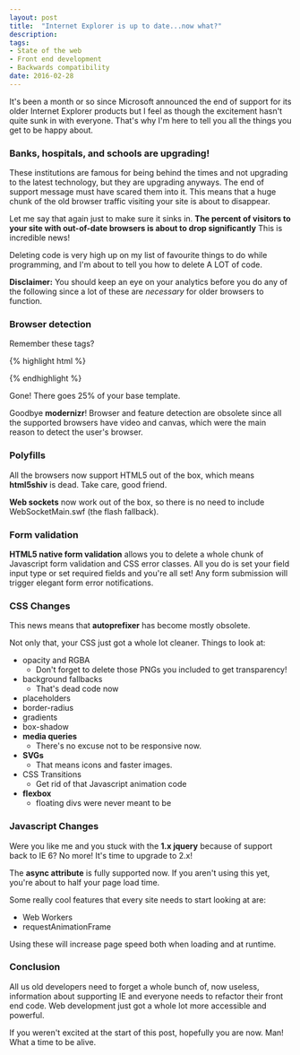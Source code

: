 ```yaml
---
layout: post
title:  "Internet Explorer is up to date...now what?"
description:
tags:
- State of the web
- Front end development
- Backwards compatibility
date: 2016-02-28
---
```


It's been a month or so since Microsoft announced the end of support for its older Internet Explorer products but I feel as though the excitement hasn't quite sunk in with everyone. That's why I'm here to tell you all the things you get to be happy about.

### Banks, hospitals, and schools are upgrading!

These institutions are famous for being behind the times and not upgrading to the latest technology, but they are upgrading anyways. The end of support message must have scared them into it. This means that a huge chunk of the old browser traffic visiting your site is about to disappear.

Let me say that again just to make sure it sinks in. **The percent of visitors to your site with out-of-date browsers is about to drop significantly** This is incredible news!

Deleting code is very high up on my list of favourite things to do while programming, and I'm about to tell you how to delete A LOT of code.

**Disclaimer:** You should keep an eye on your analytics before you do any of the following since a lot of these are *necessary* for older browsers to function.

### Browser detection

Remember these tags?

{% highlight html %}
<!--[if IE 7]><![endif]-->
<!--[if IE 8]><![endif]-->
<!--[if IE 9]><![endif]-->
{% endhighlight %}

Gone! There goes 25% of your base template.

Goodbye **modernizr**! Browser and feature detection are obsolete since all the supported browsers have video and canvas, which were the main reason to detect the user's browser.

### Polyfills

All the browsers now support HTML5 out of the box, which means **html5shiv** is dead. Take care, good friend.

**Web sockets** now work out of the box, so there is no need to include WebSocketMain.swf (the flash fallback).

### Form validation

**HTML5 native form validation** allows you to delete a whole chunk of Javascript form validation and CSS error classes. All you do is set your field input type or set required fields and you're all set! Any form submission will trigger elegant form error notifications.

### CSS Changes

This news means that **autoprefixer** has become mostly obsolete.

Not only that, your CSS just got a whole lot cleaner. Things to look at:
- opacity and RGBA
  - Don't forget to delete those PNGs you included to get transparency!
- background fallbacks
  - That's dead code now
- placeholders
- border-radius
- gradients
- box-shadow
- **media queries**
  - There's no excuse not to be responsive now.
- **SVGs**
  - That means icons and faster images.
- CSS Transitions
  - Get rid of that Javascript animation code
- **flexbox**
  - floating divs were never meant to be

### Javascript Changes

Were you like me and you stuck with the **1.x jquery** because of support back to IE 6? No more! It's time to upgrade to 2.x!

The **async attribute** is fully supported now. If you aren't using this yet, you're about to half your page load time.

Some really cool features that every site needs to start looking at are:
- Web Workers
- requestAnimationFrame

Using these will increase page speed both when loading and at runtime.

### Conclusion

All us old developers need to forget a whole bunch of, now useless, information about supporting IE and everyone needs to refactor their front end code. Web development just got a whole lot more accessible and powerful.

If you weren't excited at the start of this post, hopefully you are now. Man! What a time to be alive.
